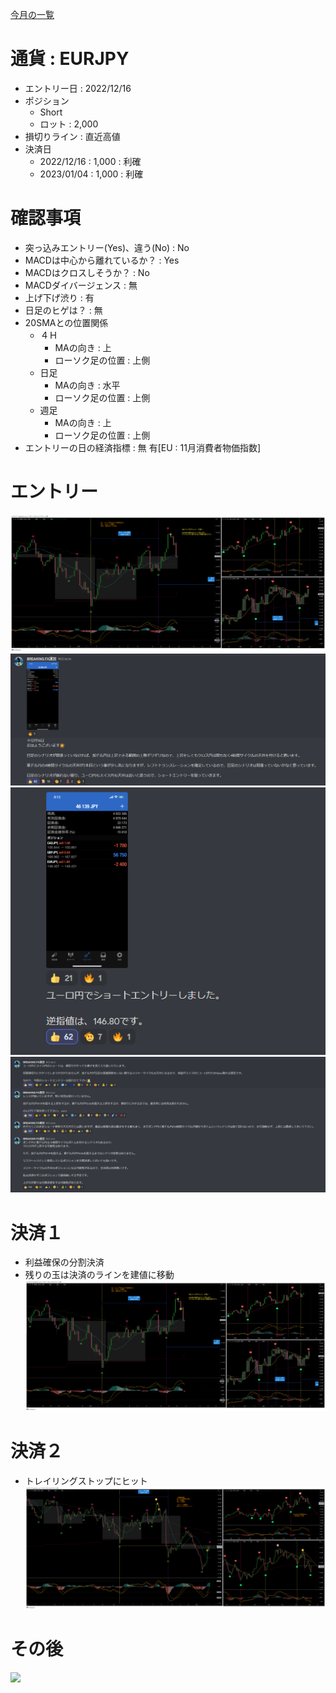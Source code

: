[今月の一覧](../main.md)
# 通貨 : EURJPY
- エントリー日 : 2022/12/16
- ポジション
  - Short
  - ロット : 2,000
- 損切りライン : 直近高値
- 決済日
  - 2022/12/16 : 1,000 : 利確
  - 2023/01/04 : 1,000 : 利確

# 確認事項
- 突っ込みエントリー(Yes)、違う(No) : No
- MACDは中心から離れているか？      : Yes
- MACDはクロスしそうか？            : No
- MACDダイバージェンス              : 無
- 上げ下げ渋り                      : 有
- 日足のヒゲは？                    : 無
- 20SMAとの位置関係
  - ４Ｈ
    - MAの向き         : 上
    - ローソク足の位置 : 上側
  - 日足
    - MAの向き         : 水平
    - ローソク足の位置 : 上側
  - 週足
    - MAの向き         : 上
    - ローソク足の位置 : 上側
- エントリーの日の経済指標 : 無 有[EU : 11月消費者物価指数]

# エントリー
![](2022-12-17-10-21-50.png)
![](2022-12-17-10-32-01.png)
![](2022-12-17-10-32-23.png)
![](2022-12-17-10-33-13.png)

# 決済１
- 利益確保の分割決済
- 残りの玉は決済のラインを建値に移動
![](2022-12-17-10-28-52.png)

# 決済２
- トレイリングストップにヒット
![](2023-01-05-18-50-18.png)

# その後
![](./af01.png)


